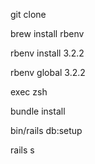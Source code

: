 git clone

brew install rbenv

rbenv install 3.2.2

rbenv global 3.2.2

exec zsh

bundle install

bin/rails db:setup

rails s